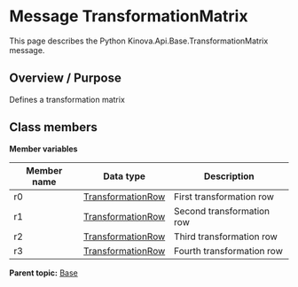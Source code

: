# Message TransformationMatrix

This page describes the Python Kinova.Api.Base.TransformationMatrix message.

## Overview / Purpose

Defines a transformation matrix

## Class members

 **Member variables** 

|Member name|Data type|Description|
|-----------|---------|-----------|
|r0| [TransformationRow](msg_Base_TransformationRow.md#)|First transformation row|
|r1| [TransformationRow](msg_Base_TransformationRow.md#)|Second transformation row|
|r2| [TransformationRow](msg_Base_TransformationRow.md#)|Third transformation row|
|r3| [TransformationRow](msg_Base_TransformationRow.md#)|Fourth transformation row|

**Parent topic:** [Base](../references/summary_Base.md)


